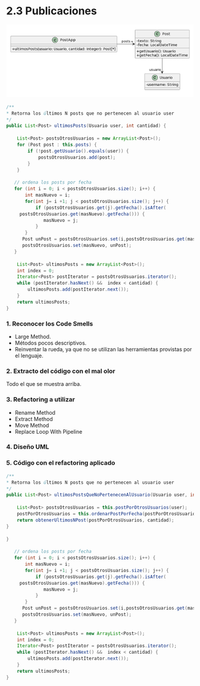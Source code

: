 # 2.3 Publicaciones

![alt text](image-2.png)

```java
/** 
* Retorna los últimos N posts que no pertenecen al usuario user 
*/ 
public List<Post> ultimosPosts(Usuario user, int cantidad) { 
         
    List<Post> postsOtrosUsuarios = new ArrayList<Post>(); 
    for (Post post : this.posts) { 
        if (!post.getUsuario().equals(user)) { 
            postsOtrosUsuarios.add(post); 
        } 
    } 
         
   // ordena los posts por fecha 
   for (int i = 0; i < postsOtrosUsuarios.size(); i++) { 
       int masNuevo = i; 
       for(int j= i +1; j < postsOtrosUsuarios.size(); j++) { 
           if (postsOtrosUsuarios.get(j).getFecha().isAfter( 
     postsOtrosUsuarios.get(masNuevo).getFecha())) { 
              masNuevo = j; 
           }     
       } 
      Post unPost = postsOtrosUsuarios.set(i,postsOtrosUsuarios.get(masNuevo)); 
      postsOtrosUsuarios.set(masNuevo, unPost);     
   } 
         
    List<Post> ultimosPosts = new ArrayList<Post>(); 
    int index = 0; 
    Iterator<Post> postIterator = postsOtrosUsuarios.iterator(); 
    while (postIterator.hasNext() &&  index < cantidad) { 
        ultimosPosts.add(postIterator.next()); 
    } 
    return ultimosPosts; 
} 

```

### 1. Reconocer los Code Smells
- Large Method.
- Métodos pocos descriptivos.
- Reinventar la rueda, ya que no se utilizan las herramientas provistas por el lenguaje.

### 2. Extracto del código con el mal olor
Todo el que se muestra arriba.

### 3. Refactoring a utilizar
- Rename Method
- Extract Method
- Move Method
- Replace Loop With Pipeline

### 4. Diseño UML

### 5. Código con el refactoring aplicado

```java
/** 
* Retorna los últimos N posts que no pertenecen al usuario user 
*/ 
public List<Post> ultimosPostsQueNoPertenecenAlUsuario(Usuario user, int cantidad) { 
         
    List<Post> postsOtrosUsuarios = this.postPorOtrosUsuarios(user);
    postPorOtrosUsuarios = this.ordenarPostPorFecha(postPorOtrosUsuarios);
    return obtenerUltimosNPost(postPorOtrosUsuarios, cantidad);
}

}
         
   // ordena los posts por fecha 
   for (int i = 0; i < postsOtrosUsuarios.size(); i++) { 
       int masNuevo = i; 
       for(int j= i +1; j < postsOtrosUsuarios.size(); j++) { 
           if (postsOtrosUsuarios.get(j).getFecha().isAfter( 
     postsOtrosUsuarios.get(masNuevo).getFecha())) { 
              masNuevo = j; 
           }     
       } 
      Post unPost = postsOtrosUsuarios.set(i,postsOtrosUsuarios.get(masNuevo)); 
      postsOtrosUsuarios.set(masNuevo, unPost);     
   } 
         
    List<Post> ultimosPosts = new ArrayList<Post>(); 
    int index = 0; 
    Iterator<Post> postIterator = postsOtrosUsuarios.iterator(); 
    while (postIterator.hasNext() &&  index < cantidad) { 
        ultimosPosts.add(postIterator.next()); 
    } 
    return ultimosPosts; 
} 

```